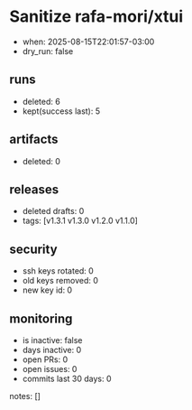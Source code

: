 # Sanitize rafa-mori/xtui
- when: 2025-08-15T22:01:57-03:00
- dry_run: false

## runs
- deleted: 6
- kept(success last): 5

## artifacts
- deleted: 0

## releases
- deleted drafts: 0
- tags: [v1.3.1 v1.3.0 v1.2.0 v1.1.0]

## security
- ssh keys rotated: 0
- old keys removed: 0
- new key id: 0

## monitoring
- is inactive: false
- days inactive: 0
- open PRs: 0
- open issues: 0
- commits last 30 days: 0

notes:
[]
